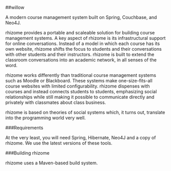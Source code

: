 ##willow


A modern course management system built on Spring, Couchbase, and Neo4J.

rhizome provides a portable and scaleable solution for building course management systems. A key aspect of rhizome is its infrastructural support for online conversations. Instead of a model in which each course has its own website, rhizome shifts the focus to students and their conversations with other students and their instructors. rhizome is built to extend the classroom conversations into an academic network, in all senses of the word.

rhizome works differently than traditional course management systems such as Moodle or Blackboard. These systems make one-size-fits-all course websites with limited configurability. rhizome dispenses with courses and instead connects students to students, emphasizing social relationships while still making it possible to communicate directly and privately with classmates about class business. 

rhizome is based on theories of social systems which, it turns out, translate into the programming world very well. 

###Requirements


At the very least, you will need Spring, Hibernate, Neo4J and a copy of rhizome. We use the latest versions of these tools.

###Building rhizome


rhizome uses a Maven-based build system.


